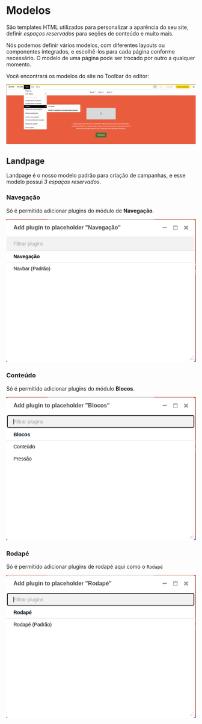 # Modelos

São templates HTML utilizados para personalizar a aparência do seu site, definir *espaços reservados* para seções de conteúdo e muito mais.

Nós podemos definir vários modelos, com diferentes layouts ou componentes integrados, e escolhê-los para cada página conforme necessário. O modelo de uma página pode ser trocado por outro a qualquer momento.

Você encontrará os modelos do site no Toolbar do editor:

![Acessando opções de modelo no Toolbar](images/template-menu.png)

## Landpage

Landpage é o nosso modelo padrão para criação de campanhas, e esse modelo possui *3 espaços reservados*.

### Navegação

Só é permitido adicionar plugins do módulo de **Navegação**.

![Módulo Navegação](images/template-modulo-navegacao.png)

### Conteúdo

Só é permitido adicionar plugins do módulo **Blocos**.

![Módulo Blocos](images/template-modulo-blocos.png)

### Rodapé

Só é permitido adicionar plugins de rodapé aqui como o `Rodapé`

![Módulo Rodapé](images/template-modulo-rodape.png)